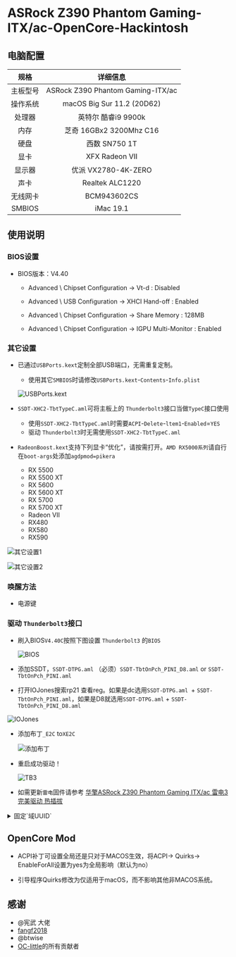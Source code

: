 # ASRock Z390 Phantom Gaming- ITX/ac-OpenCore-Hackintosh


## 电脑配置
|规格 | 详细信息|
|:-: | :-:|
|主板型号| ASRock Z390 Phantom Gaming-ITX/ac |
|操作系统| macOS Big Sur 11.2 (20D62) |
|处理器| 英特尔 酷睿i9 9900k |
|内存| 芝奇 16GBx2 3200Mhz C16 |
|硬盘| 西数 SN750 1T |
|显卡| XFX Radeon VII |
|显示器| 优派 VX2780-4K-ZERO |
|声卡| Realtek ALC1220 |
|无线网卡| BCM943602CS |
|SMBIOS| iMac 19.1 |

## 使用说明

### BIOS设置

- BIOS版本：V4.40

  - Advanced \ Chipset Configuration → Vt-d : Disabled

  - Advanced \ USB Configuration → XHCI Hand-off : Enabled

  - Advanced \ Chipset Configuration → Share Memory : 128MB

  - Advanced \ Chipset Configuration → IGPU Multi-Monitor : Enabled
  
### 其它设置

- 已通过`USBPorts.kext`定制全部USB端口，无需重复定制。
  - 使用其它`SMBIOS`时请修改`USBPorts.kext`-`Contents`-`Info.plist`
  
  ![USBPorts.kext](Docs/IMG_2495.png)
  
- `SSDT-XHC2-TbtTypeC.aml`可将主板上的 `Thunderbolt3`接口当做`TypeC`接口使用
  - 使用`SSDT-XHC2-TbtTypeC.aml`时需要`ACPI`-`Delete`-`ltem1`-`Enabled`=`YES`
  - 驱动 `Thunderbolt3`时无需使用`SSDT-XHC2-TbtTypeC.aml`
  
 - `RadeonBoost.kext`支持下列显卡“优化”，请按需打开。`AMD RX5000系列`请自行在`boot-args`处添加`agdpmod=pikera`

   - RX 5500
   - RX 5500 XT
   - RX 5600
   - RX 5600 XT
   - RX 5700
   - RX 5700 XT
   - Radeon VII
   - RX480
   - RX580
   - RX590 
  
  ![其它设置1](Docs/IMG_2493.png)
    
  ![其它设置2](Docs/IMG_2494.png)
  
### 唤醒方法

- 电源键
  
### 驱动 `Thunderbolt3`接口

  - 刷入BIOS`V4.40C`按照下图设置 `Thunderbolt3` 的`BIOS`

     ![BIOS](Docs/IMG_2487.jpeg)

  - 添加SSDT，`SSDT-DTPG.aml` （必须）`SSDT-TbtOnPch_PINI_D8.aml` or `SSDT-TbtOnPch_PINI.aml`

  - 打开IOJones搜索rp21 查看reg。如果是dc选用`SSDT-DTPG.aml `+ `SSDT-TbtOnPch_PINI.aml`，如果是D8就选用`SSDT-DTPG.aml` + `SSDT-TbtOnPch_PINI_D8.aml`

   ![IOJones](Docs/IMG_2488.png)

  - 添加布丁`_E2C` to`XE2C`
   
    ![添加布丁](Docs/IMG_2489.png)
   
  - 重启成功驱动！
    
    ![TB3](Docs/IMG_2490.png)
    
  - 如需更新`雷电`固件请参考 [华擎ASRock Z390 Phantom Gaming ITX/ac 雷电3 完美驱动 热插拔](https://fangf.cc/2020/05/19/TB3/)

  <details>
  <summary> 固定`域UUID` </summary>

  - <p>打开`系统报告`查看雷雳总线的`域UUID`将其复制替换到下面的`ToUUID ("989597F1-04F7-4D5C-95F4-30530FC5F2A6")` 中的`989597F1-04F7-4D5C-95F4-30530FC5F2A6`

  <p>

  ```sw
  Method (_DSM, 4, NotSerialized)  // _DSM: Device-Specific Method
  {
      If (_OSI ("Darwin"))
      {
          Local0 = Package ()
              {
              "ThunderboltUUID", 
              ToUUID ("989597f1-04f7-4d5c-95f4-30530fc5f2a6"), 
              "sscOffset", 
              Buffer (0x02)
              {
                   0x00, 0x00                                       // ..
              }, 

              "power-save", 
              One, 
              Buffer (One)
              {
                   0x00                                             // .
              }
          }

  ```
  </p>

  - <p> 使用`MaciASL`打开你使用的`SSDT-TbtOnPch_PINI_D8.aml` or `SSDT-TbtOnPch_PINI.aml`另存为`SSDT-TbtOnPch_PINI_D8.dsl` or `SSDT-TbtOnPch_PINI.dsl`找到`HNI0`下的这个位置 </p>

  <p>

  ![HNI0](Docs/IMG_2491.png) 

  <p>
   
   - <p> 将上面替换了`域UUID`的复制进`SSDT-TbtOnPch_PINI_D8.dsl` or `SSDT-TbtOnPch_PINI.dsl`中 </p>

  <p>

   ![固定域UUID后](Docs/IMG_2492.png) 
   
   <p>
   
   - <p> 编译确认没有警告后另存为`SSDT-TbtOnPch_PINI_D8.aml` or `SSDT-TbtOnPch_PINI.aml`然后放入`EFI`中加载。这样每次启动后`域UUID`值就不会改变了</p>
  </details>
  
## OpenCore  Mod

- ACPI补丁可设置全局还是只对于MACOS生效，将ACPI-> Quirks-> EnableForAll设置为yes为全局影响（默认为no）

- 引导程序Quirks修改为仅适用于macOS，而不影响其他非MACOS系统。
  
## 感谢
 
 -  @宪武 大佬
 - [fangf2018](https://github.com/fangf2018/ASRock-Z390-Phantom-ITX-OpenCore-Hackintosh)
 - @btwise  
 - [OC-little](https://github.com/daliansky/OC-little)的所有贡献者
